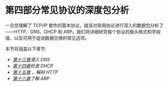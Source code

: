 # 第四部分常见协议的深度包分析

一旦您理解了 TCP/IP 套件的基本协议，就该对常用协议进行深入的数据包分析了——HTTP、DNS、DHCP 和 ARP。我们将详细研究每个协议的报头格式和字段值，以及可用于促进数据交换的常见选项。

本节将涵盖以下章节:

*   [*第十三章*](B18389_13_ePub.xhtml#_idTextAnchor248)*潜入 DNS*
*   [*第十四章*](B18389_14_ePub.xhtml#_idTextAnchor270)*检查 DHCP*
*   [*第十五章*](B18389_15_ePub.xhtml#_idTextAnchor298) ，*解码 HTTP*
*   [*第十六章*](B18389_16_ePub.xhtml#_idTextAnchor323)*了解 ARP*
